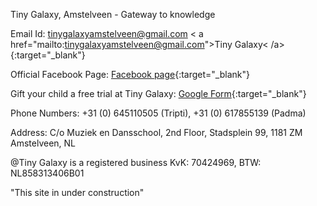 Tiny Galaxy, Amstelveen - Gateway to knowledge

Email Id: tinygalaxyamstelveen@gmail.com < a href="mailto:tinygalaxyamstelveen@gmail.com">Tiny Galaxy< /a>{:target="_blank"}

Official Facebook Page: [Facebook page](https://www.facebook.com/tinygalaxy2017/){:target="_blank"}


Gift your child a free trial at Tiny Galaxy: [Google Form](https://shorturl.at/mSUV5){:target="_blank"}

Phone Numbers: +31 (0) 645110505 (Tripti), +31 (0) 617855139 (Padma)
   
   
   Address: C/o Muziek en Dansschool, 2nd Floor,
   Stadsplein 99, 1181 ZM 
   Amstelveen, NL

@Tiny Galaxy is a registered business KvK: 70424969, BTW: NL858313406B01



"This site in under construction"
